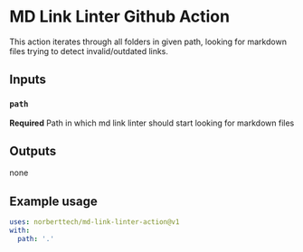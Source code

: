 # MD Link Linter Github Action

This action iterates through all folders in given path, looking for markdown files trying to detect invalid/outdated links.

## Inputs

### `path`

**Required** Path in which md link linter should start looking for markdown files

## Outputs

none

## Example usage

```yaml
uses: norberttech/md-link-linter-action@v1
with:
  path: '.'
```